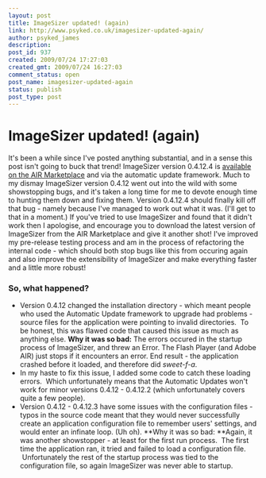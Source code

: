 ```yaml
---
layout: post
title: ImageSizer updated! (again)
link: http://www.psyked.co.uk/imagesizer-updated-again/
author: psyked_james
description: 
post_id: 937
created: 2009/07/24 17:27:03
created_gmt: 2009/07/24 16:27:03
comment_status: open
post_name: imagesizer-updated-again
status: publish
post_type: post
---
```


# ImageSizer updated! (again)

It's been a while since I've posted anything substantial, and in a sense this post isn't going to buck that trend! ImageSizer version 0.4.12.4 is [available on the AIR Marketplace](http://www.adobe.com/cfusion/marketplace/index.cfm?event=marketplace.offering&offeringid=10740&marketplaceid=1) and via the automatic update framework. Much to my dismay ImageSizer version 0.4.12 went out into the wild with some showstopping bugs, and it's taken a long time for me to devote enough time to hunting them down and fixing them. Version 0.4.12.4 should finally kill off that bug - namely because I've managed to work out what it was. (I'll get to that in a moment.) If you've tried to use ImageSizer and found that it didn't work then I apologise, and encourage you to download the latest version of ImageSizer from the AIR Marketplace and give it another shot! I've improved my pre-release testing process and am in the process of refactoring the internal code - which should both stop bugs like this from occuring again and also improve the extensibility of ImageSizer and make everything faster and a little more robust! 

### So, what happened?

  * Version 0.4.12 changed the installation directory - which meant people who used the Automatic Update framework to upgrade had problems - source files for the application were pointing to invalid directories.  To be honest, this was flawed code that caused this issue as much as anything else. **Why it was so bad:** The errors occured in the startup process of ImageSizer, and threw an Error. The Flash Player (and Adobe AIR) just stops if it encounters an error. End result - the application crashed before it loaded, and therefore did *sweet-f-a*.
  * In my haste to fix this issue, I added some code to catch these loading errors.  Which unfortunately means that the Automatic Updates won't work for minor versions 0.4.12 - 0.4.12.2 (which unfortunately covers quite a few people).
  * Version 0.4.12 - 0.4.12.3 have some issues with the configuration files - typos in the source code meant that they would never successfully create an application configuration file to remember users' settings, and would enter an infinate loop. (Uh oh). **Why it was so bad: **Again, it was another showstopper - at least for the first run process.  The first time the application ran, it tried and failed to load a configuration file.  Unfortunately the rest of the startup process was tied to the configuration file, so again ImageSizer was never able to startup.